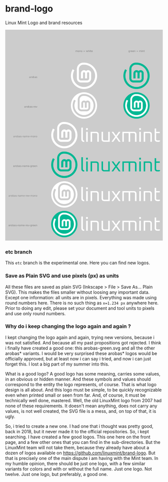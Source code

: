 # brand-logo
Linux Mint Logo and brand resources

![preview](names.png)

### etc branch
This `etc` branch is the experimental one. Here you can find new logos.

### Save as Plain SVG and use pixels (px) as units

All these files are saved as plain SVG (Inkscape > File > Save As... Plain SVG). This makes the files smaller without loosing any important data. Except one information: all units are in pixels. Everything was made using round numbers here. There is no such thing as `x=1.234 px` anywhere here. Prior to doing any edit, please set your document and tool units to pixels and use only round numbers.

### Why do i keep changing the logo again and again ?

I kept changing the logo again and again, trying new versions, because i was not satisfied. And because all my past propositions got rejected. I think i finally have created a good one: this arobas-green.svg and all the other arobas* variants. I would be very surprised these arobas* logos would be officially approved, but at least now i can say i tried, and now i can just forget this. I lost a big part of my summer into this.

What is a good logo? A good logo has some meaning, carries some values, in an obvious or hidden manner. And these symbols and values should correspond to the entity the logo represents, of course. That is what logo design is all about. And this logo must be simple, to be quickly recognizable even when printed small or seen from far. And, of course, it must be technically well done, mastered. Well, the old LinuxMint logo from 2007 had none of these requirements. It doesn't mean anything, does not carry any values, is not well created, the SVG file is a mess, and, on top of that, it is ugly.

So, i tried to create a new one. I had one that i thought was pretty good, back in 2018, but it never made it to the official repositories. So, i kept searching. I have created a few good logos. This one here on the front page, and a few other ones that you can find in the sub-directories. But the LinuxMint team will not take them, because they already have about a dozen of logos available on https://github.com/linuxmint/brand-logo. But that is precisely one of the main dispute i am having with the Mint team. In my humble opinion, there should be just one logo, with a few similar variants for colors and with or without the full name. Just one logo. Not twelve. Just one logo, but preferably, a good one.